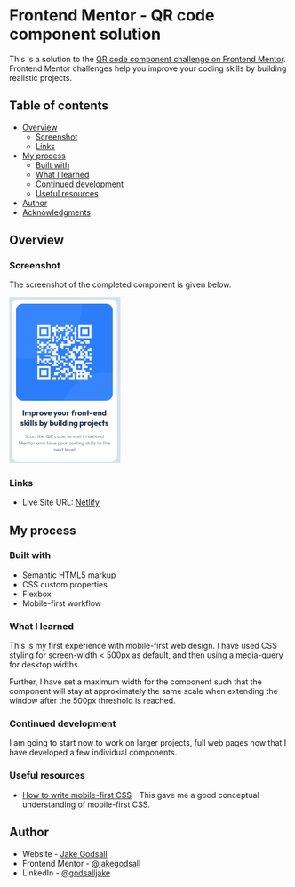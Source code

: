 # Frontend Mentor - QR code component solution

This is a solution to the [QR code component challenge on Frontend Mentor](https://www.frontendmentor.io/challenges/qr-code-component-iux_sIO_H). Frontend Mentor challenges help you improve your coding skills by building realistic projects. 

## Table of contents

- [Overview](#overview)
  - [Screenshot](#screenshot)
  - [Links](#links)
- [My process](#my-process)
  - [Built with](#built-with)
  - [What I learned](#what-i-learned)
  - [Continued development](#continued-development)
  - [Useful resources](#useful-resources)
- [Author](#author)
- [Acknowledgments](#acknowledgments)


## Overview

### Screenshot

The screenshot of the completed component is given below.

<img src="component-complete.png" alt="Image of completed project" width="200">

### Links

- Live Site URL: [Netlify](jakegodsall-qr-code-component.netlify.app)

## My process

### Built with

- Semantic HTML5 markup
- CSS custom properties
- Flexbox
- Mobile-first workflow

### What I learned

This is my first experience with mobile-first web design. I have used CSS styling for screen-width < 500px as default, and then using a media-query for desktop widths.

Further, I have set a maximum width for the component such that the component will stay at approximately the same scale when extending the window after the 500px threshold is reached.

### Continued development

I am going to start now to work on larger projects, full web pages now that I have developed a few individual components.

### Useful resources

- [How to write mobile-first CSS](https://zellwk.com/blog/how-to-write-mobile-first-css/) - This gave me a good conceptual understanding of mobile-first CSS.

## Author

- Website - [Jake Godsall](https://jakegodsall.com)
- Frontend Mentor - [@jakegodsall](https://www.frontendmentor.io/profile/jakegodsall)
- LinkedIn - [@godsalljake](https://www.linkedin.com/in/godsalljake/)